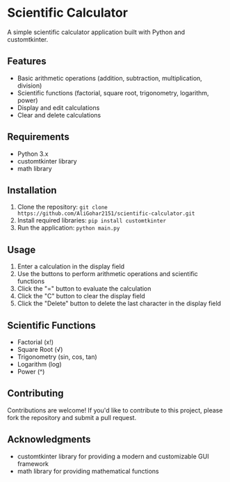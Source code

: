 # Scientific Calculator

A simple scientific calculator application built with Python and customtkinter.

## Features

* Basic arithmetic operations (addition, subtraction, multiplication, division)
* Scientific functions (factorial, square root, trigonometry, logarithm, power)
* Display and edit calculations
* Clear and delete calculations

## Requirements

* Python 3.x
* customtkinter library
* math library

## Installation

1. Clone the repository: `git clone https://github.com/AliGohar2151/scientific-calculator.git`
2. Install required libraries: `pip install customtkinter`
3. Run the application: `python main.py`

## Usage

1. Enter a calculation in the display field
2. Use the buttons to perform arithmetic operations and scientific functions
3. Click the "=" button to evaluate the calculation
4. Click the "C" button to clear the display field
5. Click the "Delete" button to delete the last character in the display field

## Scientific Functions

* Factorial (x!)
* Square Root (√)
* Trigonometry (sin, cos, tan)
* Logarithm (log)
* Power (^)

## Contributing

Contributions are welcome! If you'd like to contribute to this project, please fork the repository and submit a pull request.

## Acknowledgments

* customtkinter library for providing a modern and customizable GUI framework
* math library for providing mathematical functions
